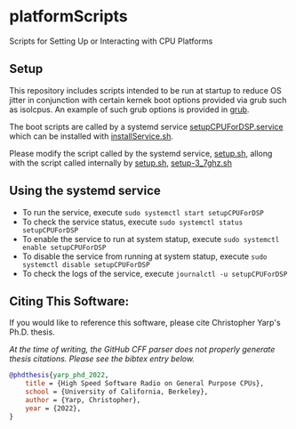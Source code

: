 # platformScripts
Scripts for Setting Up or Interacting with CPU Platforms

## Setup
This repository includes scripts intended to be run at startup to reduce OS jitter in conjunction with certain kernek boot options provided via grub such as isolcpus.
An example of such grub options is provided in [grub](grub).

The boot scripts are called by a systemd service [setupCPUForDSP.service](setupCPUForDSP.service) which can be installed with [installService.sh](installService.sh).

Please modify the script called by the systemd service, [setup.sh](setup.sh), allong with the script called internally by [setup.sh](setup.sh), [setup-3_7ghz.sh](setup-3_7ghz.sh)

## Using the systemd service
  - To run the service, execute `sudo systemctl start setupCPUForDSP`
  - To check the service status, execute `sudo systemctl status setupCPUForDSP`
  - To enable the service to run at system statup, execute `sudo systemctl enable setupCPUForDSP`
  - To disable the service from running at system statup, execute `sudo systemctl disable setupCPUForDSP`
  - To check the logs of the service, execute `journalctl -u setupCPUForDSP` 

## Citing This Software:
If you would like to reference this software, please cite Christopher Yarp's Ph.D. thesis.

*At the time of writing, the GitHub CFF parser does not properly generate thesis citations.  Please see the bibtex entry below.*

```bibtex
@phdthesis{yarp_phd_2022,
	title = {High Speed Software Radio on General Purpose CPUs},
	school = {University of California, Berkeley},
	author = {Yarp, Christopher},
	year = {2022},
}
```
